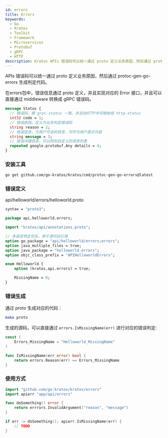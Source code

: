 ```yaml
---
id: errors
title: Errors
keywords:
  - Go 
  - Kratos
  - Toolkit
  - Framework
  - Microservices
  - Protobuf
  - gRPC
  - HTTP
description: Kratos APIs 错误码可以统一通过 proto 定义业务原因，然后通过 protoc-gen-go-errors 生成判定代码
---
```


APIs 错误码可以统一通过 proto 定义业务原因，然后通过 protoc-gen-go-errors 生成判定代码。

在errors包中，错误信息通过 proto 定义，并且实现对应的 Error 接口，并且可以直接通过 middleware 转换成 gRPC 错误码。
```protobuf
message Status {
  // 错误码，跟 grpc-status 一致，并且在HTTP中可映射成 http-status
  int32 code = 1;
  // 错误原因，定义为业务判定错误码
  string reason = 2;
  // 错误信息，为用户可读的信息，可作为用户提示内容
  string message = 3;
  // 错误详细信息，可以附加自定义的信息列表
  repeated google.protobuf.Any details = 4;
}
```

### 安装工具
```bash
go get github.com/go-kratos/kratos/cmd/protoc-gen-go-errors@latest
```

### 错误定义

api/helloworld/errors/helloworld.proto

```protobuf
syntax = "proto3";

package api.helloworld.errors;

import "kratos/api/annotations.proto";

// 多语言特定包名，用于源代码引用
option go_package = "api/helloworld/errors;errors";
option java_multiple_files = true;
option java_package = "helloworld.errors";
option objc_class_prefix = "APIHelloworldErrors";

enum Helloworld {
    option (kratos.api.errors) = true;

    MissingName = 0;
}
```

### 错误生成

通过 proto 生成对应的代码：

```bash
make proto
```
生成的源码，可以直接通过 `errors.IsMissingName(err)` 进行对应的错误判定:
```go
const (
	Errors_MissingName = "Helloworld_MissingName"
)

func IsMissingName(err error) bool {
	return errors.Reason(err) == Errors_MissingName
}
```

### 使用方式
```go
import "github.com/go-kratos/kratos/errors"
import apierr "app/api/errors"

func doSomething() error {
	return errrors.InvalidArgument("reason", "message")
}

if err := doSomething(); apierr.IsMissingName(err) {
	// TODO
}
```
